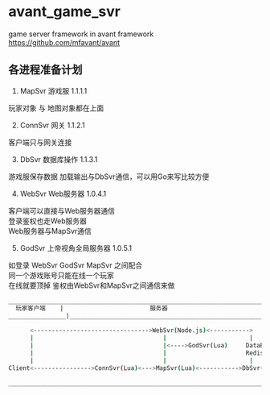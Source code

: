 # avant_game_svr

game server framework in avant framework https://github.com/mfavant/avant

## 各进程准备计划

1. MapSvr 游戏服 1.1.1.1
    
玩家对象 与 地图对象都在上面

2. ConnSvr 网关 1.1.2.1
    
客户端只与网关连接

3. DbSvr 数据库操作 1.1.3.1
    
游戏服保存数据 加载输出与DbSvr通信，可以用Go来写比较方便

4. WebSvr Web服务器 1.0.4.1
    
客户端可以直接与Web服务器通信  
登录鉴权也走Web服务器  
Web服务器与MapSvr通信  

5. GodSvr 上帝视角全局服务器 1.0.5.1

如登录 WebSvr GodSvr MapSvr 之间配合  
同一个游戏账号只能在线一个玩家  
在线就要顶掉 鉴权由WebSvr和MapSvr之间通信来做  

```bash
________________________________________________________________________
  玩家客户端    |                        服务器
________________|_______________________________________________________
                 
      <-------------------------------->WebSvr(Node.js)<----------->
      |                                    |                       |
      |                                    |<---->GodSvr(Lua)     DataBase
      |                                    |                      Redis\Postgres\MongoDB
      |                                    |                       |
Client<---------------->ConnSvr(Lua)<--->MapSvr(Lua)<----------->DbSvr(Go)

_________________________________________________________________________

```

